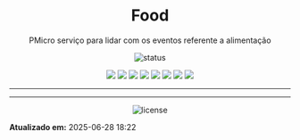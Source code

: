 <!--
template_name=head-code
template_version=v1
-->

<h1 align="center">Food</h1>

<p align="center">
  PMicro serviço para lidar com os eventos referente a alimentação<br>
</p>

<p align="center">
  <img src="https://img.shields.io/badge/status-deprecated-blue.svg" alt="status">
</p>

<p align="center">
<img src="https://img.shields.io/badge/topics:-grey"> 
<img src="https://img.shields.io/badge/java-lightgrey">
<img src="https://img.shields.io/badge/quarkus-lightgrey">
<img src="https://img.shields.io/badge/mysql-lightgrey">
<img src="https://img.shields.io/badge/amqp-lightgrey">
<img src="https://img.shields.io/badge/docker-lightgrey">
<img src="https://img.shields.io/badge/rabbitmq-lightgrey">
<img src="https://img.shields.io/badge/gradle-lightgrey">
</p>

<hr>



<!--
template_name=footer-default
template_version=v1
-->

---
<p align="center">
   <img src="https://img.shields.io/badge/licença-GPL%203-blue.svg" alt="license">
</p>

**Atualizado em:** 2025-06-28 18:22